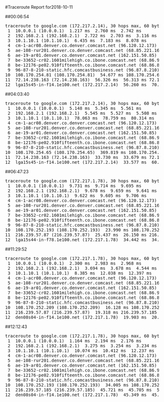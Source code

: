 #Traceroute Report for2018-10-11

##00:06:54

<p><pre><samp>traceroute to google.com (172.217.2.14), 30 hops max, 60 byte packets
 1  10.0.0.1 (10.0.0.1)  1.217 ms  2.760 ms  2.742 ms
 2  192.168.2.1 (192.168.2.1)  2.722 ms  2.703 ms  3.116 ms
 3  10.1.10.1 (10.1.10.1)  6.435 ms  7.183 ms  8.078 ms
 4  cm-1-acr08.denver.co.denver.comcast.net (96.120.12.173)  21.961 ms  22.100 ms  29.571 ms
 5  ae-108-rur201.denver.co.denver.comcast.net (68.85.221.161)  29.905 ms  31.825 ms  31.978 ms
 6  ae-19-ar01.denver.co.denver.comcast.net (162.151.50.85)  31.349 ms  28.153 ms  28.652 ms
 7  be-33652-cr02.1601milehigh.co.ibone.comcast.net (68.86.92.121)  34.886 ms  35.344 ms  35.338 ms
 8  be-12176-pe02.910fifteenth.co.ibone.comcast.net (68.86.83.94)  35.309 ms  32.836 ms  32.766 ms
 9  96-87-8-210-static.hfc.comcastbusiness.net (96.87.8.210)  58.599 ms  52.547 ms  56.406 ms
10  108.170.254.81 (108.170.254.81)  54.677 ms 108.170.254.65 (108.170.254.65)  50.831 ms 108.170.254.81 (108.170.254.81)  55.836 ms
11  72.14.238.163 (72.14.238.163)  56.326 ms  56.313 ms 72.14.238.159 (72.14.238.159)  56.289 ms
12  lga15s45-in-f14.1e100.net (172.217.2.14)  56.260 ms  70.953 ms  72.130 ms</samp></pre></p>

##04:03:40

<p><pre><samp>traceroute to google.com (172.217.2.14), 30 hops max, 60 byte packets
 1  10.0.0.1 (10.0.0.1)  5.148 ms  5.345 ms  5.561 ms
 2  192.168.2.1 (192.168.2.1)  5.545 ms  5.527 ms  5.508 ms
 3  10.1.10.1 (10.1.10.1)  78.063 ms  78.759 ms  80.314 ms
 4  cm-1-acr08.denver.co.denver.comcast.net (96.120.12.173)  245.875 ms  246.001 ms  245.986 ms
 5  ae-108-rur201.denver.co.denver.comcast.net (68.85.221.161)  243.160 ms  243.244 ms  243.233 ms
 6  ae-19-ar01.denver.co.denver.comcast.net (162.151.50.85)  254.297 ms  245.030 ms  248.160 ms
 7  be-33652-cr02.1601milehigh.co.ibone.comcast.net (68.86.92.121)  234.568 ms  239.137 ms  239.687 ms
 8  be-12176-pe02.910fifteenth.co.ibone.comcast.net (68.86.83.94)  234.504 ms  462.682 ms  468.170 ms
 9  96-87-8-210-static.hfc.comcastbusiness.net (96.87.8.210)  474.053 ms  369.927 ms  369.839 ms
10  108.170.254.65 (108.170.254.65)  369.819 ms 108.170.254.81 (108.170.254.81)  189.136 ms 108.170.254.65 (108.170.254.65)  33.774 ms
11  72.14.238.163 (72.14.238.163)  33.730 ms  33.679 ms 72.14.238.159 (72.14.238.159)  33.608 ms
12  lga15s45-in-f14.1e100.net (172.217.2.14)  33.577 ms  60.798 ms  60.758 ms</samp></pre></p>

##06:47:23

<p><pre><samp>traceroute to google.com (172.217.1.78), 30 hops max, 60 byte packets
 1  10.0.0.1 (10.0.0.1)  9.731 ms  9.714 ms  9.695 ms
 2  192.168.2.1 (192.168.2.1)  9.678 ms  9.659 ms  9.641 ms
 3  10.1.10.1 (10.1.10.1)  9.622 ms  9.605 ms  9.706 ms
 4  cm-1-acr08.denver.co.denver.comcast.net (96.120.12.173)  21.194 ms  36.639 ms  32.009 ms
 5  ae-108-rur201.denver.co.denver.comcast.net (68.85.221.161)  38.024 ms  38.210 ms  38.194 ms
 6  ae-19-ar01.denver.co.denver.comcast.net (162.151.50.85)  36.386 ms  23.598 ms  23.576 ms
 7  be-33652-cr02.1601milehigh.co.ibone.comcast.net (68.86.92.121)  23.289 ms  23.272 ms  23.990 ms
 8  be-12176-pe02.910fifteenth.co.ibone.comcast.net (68.86.83.94)  26.088 ms  26.506 ms  26.289 ms
 9  96-87-8-210-static.hfc.comcastbusiness.net (96.87.8.210)  25.239 ms  19.251 ms  22.656 ms
10  108.170.252.193 (108.170.252.193)  23.990 ms 108.170.252.209 (108.170.252.209)  24.620 ms  24.851 ms
11  216.239.57.87 (216.239.57.87)  25.437 ms  26.150 ms 216.239.57.185 (216.239.57.185)  26.478 ms
12  lga15s44-in-f78.1e100.net (172.217.1.78)  34.442 ms  34.883 ms  35.185 ms</samp></pre></p>

##11:29:52

<p><pre><samp>traceroute to google.com (172.217.1.78), 30 hops max, 60 byte packets
 1  10.0.0.1 (10.0.0.1)  2.300 ms  2.983 ms  2.968 ms
 2  192.168.2.1 (192.168.2.1)  3.694 ms  3.678 ms  4.544 ms
 3  10.1.10.1 (10.1.10.1)  8.385 ms  12.038 ms  12.397 ms
 4  cm-1-acr08.denver.co.denver.comcast.net (96.120.12.173)  27.588 ms  20.352 ms  28.767 ms
 5  ae-108-rur201.denver.co.denver.comcast.net (68.85.221.161)  30.620 ms  30.805 ms  31.134 ms
 6  ae-19-ar01.denver.co.denver.comcast.net (162.151.50.85)  31.953 ms  26.945 ms  26.539 ms
 7  be-33652-cr02.1601milehigh.co.ibone.comcast.net (68.86.92.121)  28.859 ms  26.255 ms  32.853 ms
 8  be-12176-pe02.910fifteenth.co.ibone.comcast.net (68.86.83.94)  31.921 ms  28.901 ms  27.371 ms
 9  96-87-8-210-static.hfc.comcastbusiness.net (96.87.8.210)  26.358 ms  21.882 ms  14.707 ms
10  108.170.252.209 (108.170.252.209)  16.128 ms 108.170.252.193 (108.170.252.193)  20.559 ms 108.170.252.209 (108.170.252.209)  20.692 ms
11  216.239.57.87 (216.239.57.87)  19.318 ms 216.239.57.185 (216.239.57.185)  26.189 ms  25.953 ms
12  den08s04-in-f14.1e100.net (172.217.1.78)  19.903 ms  20.314 ms  20.585 ms</samp></pre></p>

##12:12:43

<p><pre><samp>traceroute to google.com (172.217.1.78), 30 hops max, 60 byte packets
 1  10.0.0.1 (10.0.0.1)  1.164 ms  2.194 ms  2.176 ms
 2  192.168.2.1 (192.168.2.1)  3.275 ms  3.254 ms  3.234 ms
 3  10.1.10.1 (10.1.10.1)  10.074 ms  10.412 ms  12.237 ms
 4  cm-1-acr08.denver.co.denver.comcast.net (96.120.12.173)  25.339 ms  26.018 ms  26.273 ms
 5  ae-108-rur201.denver.co.denver.comcast.net (68.85.221.161)  36.101 ms  36.520 ms  36.495 ms
 6  ae-19-ar01.denver.co.denver.comcast.net (162.151.50.85)  31.119 ms  33.281 ms  31.752 ms
 7  be-33652-cr02.1601milehigh.co.ibone.comcast.net (68.86.92.121)  30.983 ms  31.286 ms  31.265 ms
 8  be-12176-pe02.910fifteenth.co.ibone.comcast.net (68.86.83.94)  34.989 ms  27.585 ms  29.245 ms
 9  96-87-8-210-static.hfc.comcastbusiness.net (96.87.8.210)  36.167 ms  18.709 ms  26.912 ms
10  108.170.252.193 (108.170.252.193)  34.005 ms 108.170.252.209 (108.170.252.209)  34.200 ms  34.588 ms
11  216.239.57.185 (216.239.57.185)  45.721 ms  45.705 ms  50.601 ms
12  den08s04-in-f14.1e100.net (172.217.1.78)  45.349 ms  45.092 ms  51.009 ms</samp></pre></p>

